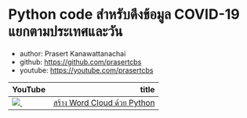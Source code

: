# Python code สำหรับดึงข้อมูล COVID-19 แยกตามประเทศและวัน
* author: Prasert Kanawattanachai
* github: https://github.com/prasertcbs
* youtube: https://youtube.com/prasertcbs

<table border="0" class="dataframe">
  <thead>
    <tr style="text-align: right;">
      <th>YouTube</th>
      <th>title</th>
    </tr>
  </thead>
  <tbody>
    <tr>
      <td><a href=https://youtu.be/PEe-IJE2kQ8><img src=https://i.ytimg.com/vi/PEe-IJE2kQ8/mqdefault.jpg />&nbsp;</a></td>
      <td><a href="https://youtu.be/PEe-IJE2kQ8">สร้าง Word Cloud ด้วย Python</a></td>
    </tr>
  </tbody>
</table>
